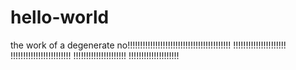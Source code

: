 # hello-world
the work of a degenerate
no!!!!!!!!!!!!!!!!!!!!!!!!!!!!!!!!!!!!!!!!!
!!!!!!!!!!!!!!!!!!!!!
!!!!!!!!!!!!!!!!!!!!!!!!
!!!!!!!!!!!!!!!!!!!!!
!!!!!!!!!!!!!!!!!!!!
